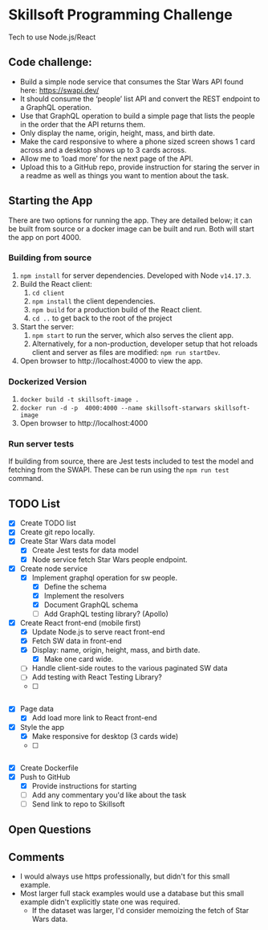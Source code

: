 # Skillsoft Programming Challenge

Tech to use Node.js/React

## Code challenge:
- Build a simple node service that consumes the Star Wars API found here: https://swapi.dev/
- It should consume the ‘people’ list API and convert the REST endpoint to a GraphQL operation.
- Use that GraphQL operation to build a simple page that lists the people in the order that the API returns them.
- Only display the name, origin, height, mass, and birth date.
- Make the card responsive to where a phone sized screen shows 1 card across and a desktop shows up to 3 cards across.
- Allow me to ‘load more’ for the next page of the API.
- Upload this to a GitHub repo, provide instruction for staring the server in a readme as well as things you want to mention about the task.

## Starting the App
There are two options for running the app. They are detailed below; it can be built from source or a docker image can be built and run. Both will start the app on port 4000.

### Building from source
1. `npm install` for server dependencies. Developed with Node `v14.17.3`.
2. Build the React client:
   1. `cd client`
   2. `npm install` the client dependencies.
   3. `npm build` for a production build of the React client.
   4. `cd ..` to get back to the root of the project
3. Start the server:
   1. `npm start` to run the server, which also serves the client app.
   2. Alternatively, for a non-production, developer setup that hot reloads client and server as files are modified: `npm run startDev`.
4. Open browser to http://localhost:4000 to view the app.

### Dockerized Version
1. `docker build -t skillsoft-image .`
2. `docker run -d -p  4000:4000 --name skillsoft-starwars skillsoft-image`
3. Open browser to http://localhost:4000

### Run server tests
If building from source, there are Jest tests included to test the model and fetching from the SWAPI. These can be run using the `npm run test` command.

## TODO List
- [x] Create TODO list
- [x] Create git repo locally.
- [x] Create Star Wars data model
  - [x] Create Jest tests for data model
  - [x] Node service fetch Star Wars people endpoint.
- [x] Create node service
  - [x] Implement graphql operation for sw people.
    - [x] Define the schema
    - [x] Implement the resolvers
    - [x] Document GraphQL schema
    - [ ] Add GraphQL testing library? (Apollo)
- [x] Create React front-end (mobile first)
  - [x] Update Node.js to serve react front-end
  - [x] Fetch SW data in front-end
  - [x] Display: name, origin, height, mass, and birth date.
    - [x] Make one card wide.
  - [ ] Handle client-side routes to the various paginated SW data
  - [ ] Add testing with React Testing Library?
  - [ ] ~~~Remove old express endpoints~~~
- [x] Page data
  - [x] Add load more link to React front-end
- [x] Style the app
  - [x] Make responsive for desktop (3 cards wide)
  - [ ] ~~~Use Star Wars fonts?~~~
- [x] Create Dockerfile
- [x] Push to GitHub
  - [x] Provide instructions for starting
  - [ ] Add any commentary you'd like about the task
  - [ ] Send link to repo to Skillsoft

## Open Questions

## Comments
- I would always use https professionally, but didn't for this small example.
- Most larger full stack examples would use a database but this small example didn't explicitly state one was required.
  - If the dataset was larger, I'd consider memoizing the fetch of Star Wars data.
